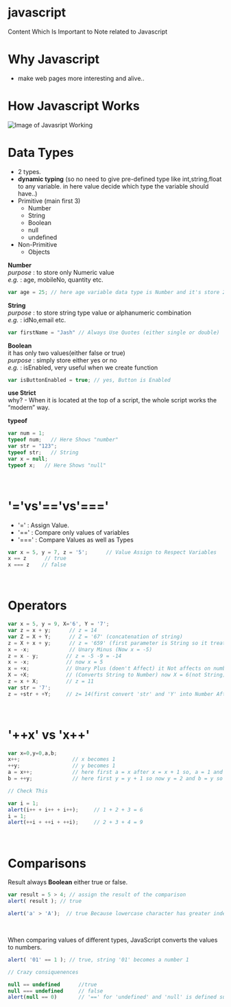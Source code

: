 # javascript
Content Which Is Important to Note related to Javascript

# Why Javascript
  * make web pages more interesting and alive..
# How Javascript Works
  ![Image of Javasript Working](https://developer.mozilla.org/en-US/docs/Learn/JavaScript/First_steps/What_is_JavaScript/execution.png)

# Data Types
  * 2 types. <br>
  * **dynamic typing** (so no need to give pre-defined type like int,string,float to any variable. in here value decide which type the variable should have..)
* Primitive (main first 3)
  * Number
  * String
  * Boolean
  * null
  * undefined  
* Non-Primitive
  * Objects <br>

**Number**<br>
  *purpose* : to store only Numeric value <br>
  *e.g.* : age, mobileNo, quantity etc. <br>
  ```javascript
  var age = 25; // here age variable data type is Number and it's store 25
  ```
**String**<br>
*purpose* : to store string type value or alphanumeric combination <br>
*e.g.* : idNo,email etc.
```javascript
var firstName = "Jash" // Always Use Quotes (either single or double)
```

**Boolean**<br>
it has only two values(either false or true)<br>
*purpose* : simply store either yes or no <br>
*e.g.* : isEnabled, very useful when we create function<br>
```javascript
var isButtonEnabled = true; // yes, Button is Enabled
```

**use Strict**<br>
why? - When it is located at the top of a script, the whole script works the “modern” way.<br>

**typeof** <br>
```javascript
var num = 1;
typeof num;   // Here Shows "number"
var str = "123";
typeof str;   // String
var x = null;  
typeof x;   // Here Shows "null"
```
<br>

# '='vs'=='vs'==='<br>
  * '=' : Assign Value.
  * '==' : Compare only values of variables
  * '===' : Compare Values as well as Types<br>
```javascript
var x = 5, y = 7, z = '5';      // Value Assign to Respect Variables
x == z      // true
x === z    // false
```
<br>

# Operators<br>
```javascript
var x = 5, y = 9, X='6', Y = '7';
var z = x + y;      // z = 14
var Z = X + Y;      // Z = '67' (concatenation of string)
z = X + x + y;      // z = '659' (first parameter is String so it treats other parameter as a string)
x = -x;             // Unary Minus (Now x = -5)
z = x - y;         // z = -5 -9 = -14
x = -x;            // now x = 5
x = +x;            // Unary Plus (doen't Affect) it Not affects on numbers.
X = +X;            // (Converts String to Number) now X = 6(not String), Unary Plus : Converts Everydatatype to Number datatype
z = x + X;         // z = 11
var str = '7';
z = +str + +Y;     // z= 14(first convert 'str' and 'Y' into Number After that perform binary addition)
```
<br>

# '++x' vs 'x++'<br>
```javascript
var x=0,y=0,a,b;
x++;                 // x becomes 1
++y;                 // y becomes 1
a = x++;             // here first a = x after x = x + 1 so, a = 1 and x = 2
b = ++y;             // here first y = y + 1 so now y = 2 and b = y so b = 2

// Check This 

var i = 1;
alert(i++ + i++ + i++);     // 1 + 2 + 3 = 6
i = 1;
alert(++i + ++i + ++i);     // 2 + 3 + 4 = 9
```
<br>

# Comparisons<br>
Result always **Boolean** either true or false.
```javascript
var result = 5 > 4; // assign the result of the comparison
alert( result ); // true

alert('a' > 'A');  // true Because lowercase character has greater index in the internal encoding table Javascript uses(Unicode)
```
<br>

When comparing values of different types, JavaScript converts the values to numbers.
```javascript
alert( '01' == 1 ); // true, string '01' becomes a number 1

// Crazy consiquenences

null == undefined      //true
null === undefined     // false
alert(null == 0)       // '==' for 'undefined' and 'null' is defined such that, without any conversions, they equal each other and don't equal anything else.
